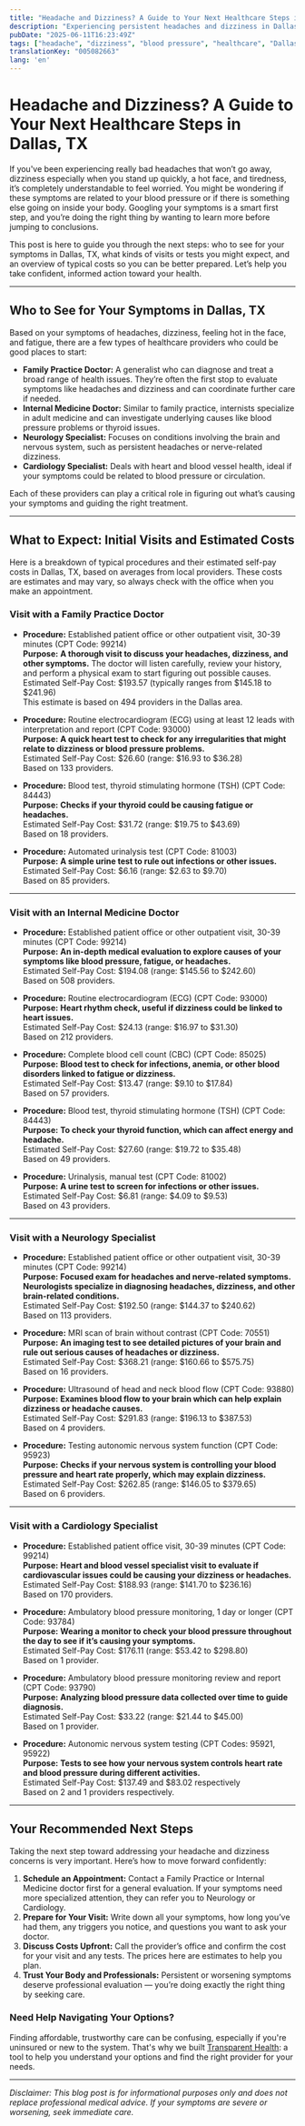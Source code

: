 ```yaml
---
title: "Headache and Dizziness? A Guide to Your Next Healthcare Steps in Dallas, TX"
description: "Experiencing persistent headaches and dizziness in Dallas? Learn who to see, what to expect, and estimated costs for your next medical steps."
pubDate: "2025-06-11T16:23:49Z"
tags: ["headache", "dizziness", "blood pressure", "healthcare", "Dallas", "neurology", "cardiology", "family practice", "internal medicine"]
translationKey: "005082663"
lang: 'en'
---
```


# Headache and Dizziness? A Guide to Your Next Healthcare Steps in Dallas, TX

If you've been experiencing really bad headaches that won’t go away, dizziness especially when you stand up quickly, a hot face, and tiredness, it’s completely understandable to feel worried. You might be wondering if these symptoms are related to your blood pressure or if there is something else going on inside your body. Googling your symptoms is a smart first step, and you’re doing the right thing by wanting to learn more before jumping to conclusions.

This post is here to guide you through the next steps: who to see for your symptoms in Dallas, TX, what kinds of visits or tests you might expect, and an overview of typical costs so you can be better prepared. Let’s help you take confident, informed action toward your health.

---

## Who to See for Your Symptoms in Dallas, TX

Based on your symptoms of headaches, dizziness, feeling hot in the face, and fatigue, there are a few types of healthcare providers who could be good places to start:

- **Family Practice Doctor:** A generalist who can diagnose and treat a broad range of health issues. They’re often the first stop to evaluate symptoms like headaches and dizziness and can coordinate further care if needed.
- **Internal Medicine Doctor:** Similar to family practice, internists specialize in adult medicine and can investigate underlying causes like blood pressure problems or thyroid issues.
- **Neurology Specialist:** Focuses on conditions involving the brain and nervous system, such as persistent headaches or nerve-related dizziness.
- **Cardiology Specialist:** Deals with heart and blood vessel health, ideal if your symptoms could be related to blood pressure or circulation.

Each of these providers can play a critical role in figuring out what’s causing your symptoms and guiding the right treatment.

---

## What to Expect: Initial Visits and Estimated Costs

Here is a breakdown of typical procedures and their estimated self-pay costs in Dallas, TX, based on averages from local providers. These costs are estimates and may vary, so always check with the office when you make an appointment.

### Visit with a Family Practice Doctor

- **Procedure:** Established patient office or other outpatient visit, 30-39 minutes (CPT Code: 99214)  
  **Purpose:** **A thorough visit to discuss your headaches, dizziness, and other symptoms.** The doctor will listen carefully, review your history, and perform a physical exam to start figuring out possible causes.  
  Estimated Self-Pay Cost: $193.57 (typically ranges from $145.18 to $241.96)  
  This estimate is based on 494 providers in the Dallas area.

- **Procedure:** Routine electrocardiogram (ECG) using at least 12 leads with interpretation and report (CPT Code: 93000)  
  **Purpose:** **A quick heart test to check for any irregularities that might relate to dizziness or blood pressure problems.**  
  Estimated Self-Pay Cost: $26.60 (range: $16.93 to $36.28)  
  Based on 133 providers.

- **Procedure:** Blood test, thyroid stimulating hormone (TSH) (CPT Code: 84443)  
  **Purpose:** **Checks if your thyroid could be causing fatigue or headaches.**  
  Estimated Self-Pay Cost: $31.72 (range: $19.75 to $43.69)  
  Based on 18 providers.

- **Procedure:** Automated urinalysis test (CPT Code: 81003)  
  **Purpose:** **A simple urine test to rule out infections or other issues.**  
  Estimated Self-Pay Cost: $6.16 (range: $2.63 to $9.70)  
  Based on 85 providers.

---

### Visit with an Internal Medicine Doctor

- **Procedure:** Established patient office or other outpatient visit, 30-39 minutes (CPT Code: 99214)  
  **Purpose:** **An in-depth medical evaluation to explore causes of your symptoms like blood pressure, fatigue, or headaches.**  
  Estimated Self-Pay Cost: $194.08 (range: $145.56 to $242.60)  
  Based on 508 providers.

- **Procedure:** Routine electrocardiogram (ECG) (CPT Code: 93000)  
  **Purpose:** **Heart rhythm check, useful if dizziness could be linked to heart issues.**  
  Estimated Self-Pay Cost: $24.13 (range: $16.97 to $31.30)  
  Based on 212 providers.

- **Procedure:** Complete blood cell count (CBC) (CPT Code: 85025)  
  **Purpose:** **Blood test to check for infections, anemia, or other blood disorders linked to fatigue or dizziness.**  
  Estimated Self-Pay Cost: $13.47 (range: $9.10 to $17.84)  
  Based on 57 providers.

- **Procedure:** Blood test, thyroid stimulating hormone (TSH) (CPT Code: 84443)  
  **Purpose:** **To check your thyroid function, which can affect energy and headache.**  
  Estimated Self-Pay Cost: $27.60 (range: $19.72 to $35.48)  
  Based on 49 providers.

- **Procedure:** Urinalysis, manual test (CPT Code: 81002)  
  **Purpose:** **A urine test to screen for infections or other issues.**  
  Estimated Self-Pay Cost: $6.81 (range: $4.09 to $9.53)  
  Based on 43 providers.

---

### Visit with a Neurology Specialist

- **Procedure:** Established patient office or other outpatient visit, 30-39 minutes (CPT Code: 99214)  
  **Purpose:** **Focused exam for headaches and nerve-related symptoms. Neurologists specialize in diagnosing headaches, dizziness, and other brain-related conditions.**  
  Estimated Self-Pay Cost: $192.50 (range: $144.37 to $240.62)  
  Based on 113 providers.

- **Procedure:** MRI scan of brain without contrast (CPT Code: 70551)  
  **Purpose:** **An imaging test to see detailed pictures of your brain and rule out serious causes of headaches or dizziness.**  
  Estimated Self-Pay Cost: $368.21 (range: $160.66 to $575.75)  
  Based on 16 providers.

- **Procedure:** Ultrasound of head and neck blood flow (CPT Code: 93880)  
  **Purpose:** **Examines blood flow to your brain which can help explain dizziness or headache causes.**  
  Estimated Self-Pay Cost: $291.83 (range: $196.13 to $387.53)  
  Based on 4 providers.

- **Procedure:** Testing autonomic nervous system function (CPT Code: 95923)  
  **Purpose:** **Checks if your nervous system is controlling your blood pressure and heart rate properly, which may explain dizziness.**  
  Estimated Self-Pay Cost: $262.85 (range: $146.05 to $379.65)  
  Based on 6 providers.

---

### Visit with a Cardiology Specialist

- **Procedure:** Established patient office visit, 30-39 minutes (CPT Code: 99214)  
  **Purpose:** **Heart and blood vessel specialist visit to evaluate if cardiovascular issues could be causing your dizziness or headaches.**  
  Estimated Self-Pay Cost: $188.93 (range: $141.70 to $236.16)  
  Based on 170 providers.

- **Procedure:** Ambulatory blood pressure monitoring, 1 day or longer (CPT Code: 93784)  
  **Purpose:** **Wearing a monitor to check your blood pressure throughout the day to see if it’s causing your symptoms.**  
  Estimated Self-Pay Cost: $176.11 (range: $53.42 to $298.80)  
  Based on 1 provider.

- **Procedure:** Ambulatory blood pressure monitoring review and report (CPT Code: 93790)  
  **Purpose:** **Analyzing blood pressure data collected over time to guide diagnosis.**  
  Estimated Self-Pay Cost: $33.22 (range: $21.44 to $45.00)  
  Based on 1 provider.

- **Procedure:** Autonomic nervous system testing (CPT Codes: 95921, 95922)  
  **Purpose:** **Tests to see how your nervous system controls heart rate and blood pressure during different activities.**  
  Estimated Self-Pay Cost: $137.49 and $83.02 respectively  
  Based on 2 and 1 providers respectively.

---

## Your Recommended Next Steps

Taking the next step toward addressing your headache and dizziness concerns is very important. Here’s how to move forward confidently:

1. **Schedule an Appointment:** Contact a Family Practice or Internal Medicine doctor first for a general evaluation. If your symptoms need more specialized attention, they can refer you to Neurology or Cardiology.
2. **Prepare for Your Visit:** Write down all your symptoms, how long you’ve had them, any triggers you notice, and questions you want to ask your doctor.
3. **Discuss Costs Upfront:** Call the provider’s office and confirm the cost for your visit and any tests. The prices here are estimates to help you plan.
4. **Trust Your Body and Professionals:** Persistent or worsening symptoms deserve professional evaluation — you’re doing exactly the right thing by seeking care.

### Need Help Navigating Your Options?

Finding affordable, trustworthy care can be confusing, especially if you're uninsured or new to the system. That's why we built [Transparent Health](https://transparenthealth.ai): a tool to help you understand your options and find the right provider for your needs. 

---

*Disclaimer: This blog post is for informational purposes only and does not replace professional medical advice. If your symptoms are severe or worsening, seek immediate care.*